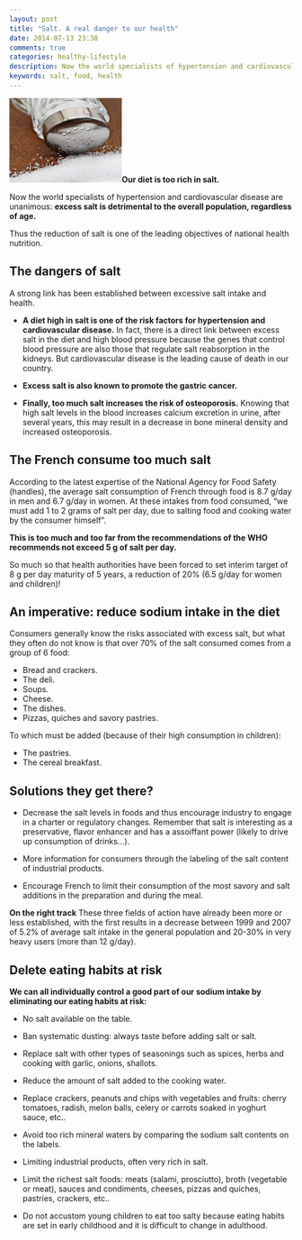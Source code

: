 ```yaml
---
layout: post
title: "Salt. A real danger to our health"
date: 2014-07-13 23:38
comments: true
categories: healthy-lifestyle
description: Now the world specialists of hypertension and cardiovascular disease are unanimous...
keywords: salt, food, health
---
```

<p><img class="left" src="/images/salt-a-real-danger-to-our-health/0.jpg" width="200" height="150" title="salt, food, health" alt="Salt, a real danger to our health"><strong>Our diet is too rich in salt.</strong></p>

<p>Now the world specialists of hypertension and cardiovascular disease are unanimous: <strong>excess salt is detrimental to the overall population, regardless of age.</strong></p>

<p>Thus the reduction of salt is one of the leading objectives of national health nutrition.</p>

<!--more-->


<h2>The dangers of salt</h2>

<p>A strong link has been established between excessive salt intake and health.</p>

<ul>
<li><p><strong>A diet high in salt is one of the risk factors for hypertension and cardiovascular disease.</strong>
In fact, there is a direct link between excess salt in the diet and high blood pressure because the genes that control blood pressure are also those that regulate salt reabsorption in the kidneys. But cardiovascular disease is the leading cause of death in our country.</p></li>
<li><p><strong>Excess salt is also known to promote the gastric cancer.</strong></p></li>
<li><p><strong>Finally, too much salt increases the risk of osteoporosis.</strong>
Knowing that high salt levels in the blood increases calcium excretion in urine, after several years, this may result in a decrease in bone mineral density and increased osteoporosis.</p></li>
</ul>


<h2>The French consume too much salt</h2>

<p>According to the latest expertise of the National Agency for Food Safety (handles), the average salt consumption of French through food is 8.7 g/day in men and 6.7 g/day in women. At these intakes from food consumed, &ldquo;we must add 1 to 2 grams of salt per day, due to salting food and cooking water by the consumer himself&rdquo;.</p>

<p><strong>This is too much and too far from the recommendations of the WHO recommends not exceed 5 g of salt per day.</strong></p>

<p>So much so that health authorities have been forced to set interim target of 8 g per day maturity of 5 years, a reduction of 20% (6.5 g/day for women and children)!</p>

<h2>An imperative: reduce sodium intake in the diet</h2>

<p>Consumers generally know the risks associated with excess salt, but what they often do not know is that over 70% of the salt consumed comes from a group of 6 food:</p>

<ul>
<li>Bread and crackers.</li>
<li>The deli.</li>
<li>Soups.</li>
<li>Cheese.</li>
<li>The dishes.</li>
<li>Pizzas, quiches and savory pastries.</li>
</ul>


<p>To which must be added (because of their high consumption in children):</p>

<ul>
<li>The pastries.</li>
<li>The cereal breakfast.</li>
</ul>


<h2>Solutions they get there?</h2>

<ul>
<li><p>Decrease the salt levels in foods and thus encourage industry to engage in a charter or regulatory changes.
Remember that salt is interesting as a preservative, flavor enhancer and has a assoiffant power (likely to drive up consumption of drinks&hellip;).</p></li>
<li><p>More information for consumers through the labeling of the salt content of industrial products.</p></li>
<li><p>Encourage French to limit their consumption of the most savory and salt additions in the preparation and during the meal.</p></li>
</ul>


<p><strong>On the right track</strong>
These three fields of action have already been more or less established, with the first results in a decrease between 1999 and 2007 of 5.2% of average salt intake in the general population and 20-30% in very heavy users (more than 12 g/day).</p>

<h2>Delete eating habits at risk</h2>

<p><strong>We can all individually control a good part of our sodium intake by eliminating our eating habits at risk:</strong></p>

<ul>
<li><p>No salt available on the table.</p></li>
<li><p>Ban systematic dusting: always taste before adding salt or salt.</p></li>
<li><p>Replace salt with other types of seasonings such as spices, herbs and cooking with garlic, onions, shallots.</p></li>
<li><p>Reduce the amount of salt added to the cooking water.</p></li>
<li><p>Replace crackers, peanuts and chips with vegetables and fruits: cherry tomatoes, radish, melon balls, celery or carrots soaked in yoghurt sauce, etc..</p></li>
<li><p>Avoid too rich mineral waters by comparing the sodium salt contents on the labels.</p></li>
<li><p>Limiting industrial products, often very rich in salt.</p></li>
<li><p>Limit the richest salt foods: meats (salami, prosciutto), broth (vegetable or meat), sauces and condiments, cheeses, pizzas and quiches, pastries, crackers, etc..</p></li>
<li><p>Do not accustom young children to eat too salty because eating habits are set in early childhood and it is difficult to change in adulthood.</p></li>
</ul>
